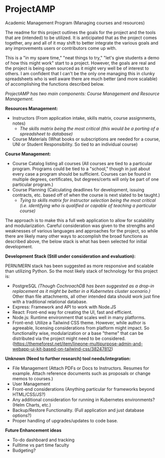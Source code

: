 # ProjectAMP
Academic Management Program (Managing courses and resources)

The readme for this project outlines the goals for the project and the tools that are (intended) to be utilized. It is anticipated that as the project comes together, any and all of it may shift to better integrate the various goals and any improvements users or contributors come up with.

This is a "in my spare time," "neat things to try," "let's give students a demo of how this might work" start to a project. However, the goals are real and the project is being open sourced as it might very well be of interest to others. I am confident that I can't be the only one managing this in clunky spreadsheets who is well aware there are much better (and more scalable) of accomplishing the functions described below.

*ProjectAMP has two main components: Course Management and Resource Management.*

**Resources Management:**

- Instructors (From application intake, skills matrix, course assignments, notes)
  - *The skills matrix being the most critical (this would be a porting of a spreadsheet to database)*
- Course Materials (What books or subscriptions are needed for a course, UNI or Student Responsibility. So tied to an individual course)

**Course Management:**

- Course Catalog listing all courses (All courses are tied to a particular program. Programs could be tied to a "school," though in just about every case a program should be sufficient. Courses can be found in multiple degrees, certificates, but degrees/certs will only be part of one particular program.)
- Course Planning (Calculating deadlines for development, issuing contracts, etc. based off of when the course is next slated to be taught.)
  - *Tying to skills matrix for instructor selection being the most critical (i.e. identifying who is qualified or capable of teaching a particular course)*

The approach is to make this a full web application to allow for scalability and modularization. Careful consideration was given to the strengths and weaknesses of various languages and approaches for the project, so while there are likely many other ways to accomplish the broad functions as described above, the below stack is what has been selected for initial development.

**Development Stack (Still under consideration and evaluation):**

PERN/MERN stack has been suggested as more responsive and scalable than utilizing Python. So the most likely stack of technology for this project is:

- PostgreSQL *(Though CochroachDB has been suggested as a drop-in replacement as it might be better in a Kubernetes cluster scenario.)* Other than file attachments, all other intended data should work just fine with a traditional relational database.
- Express: Framework and API to work with Node.JS
- React: Front-end way for creating the UI, fast and efficient.
- Node.js: Runtime environment that scales well in many platforms.
- Front-end: Utilize a Tailwind CSS theme. However, while author is agreeable, licensing considerations from platform might impact. So functionality wise, modularization or a base "theme" that can be distributed via the project might need to be considered. (https://themeforest.net/item/lineone-multipurpose-admin-and-webapp-ui-kit-based-on-tailwind-css/38247812) 

**Unknown (Need to further research) tool needs/integration:**

- File Management (Attach PDFs or Docs to Instructors. Resumes for example. Attach reference documents such as proposals or change memos to courses.)
- User Management
- Front-end considerations (Anything particular for frameworks beyond HTML/CSS/JS?)
- Any additional consideration for running in Kubernetes environments? (Helm Charts, etc.)
- Backup/Restore Functionality. (Full application and just database options?)
- Proper handling of upgrades/updates to code base.

**Future Enhancement ideas**

- To-do dashboard and tracking
- Fulltime vs part time faculty
- Budgeting?
